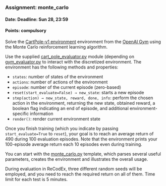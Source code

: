 ### Assignment: monte_carlo
#### Date: Deadline: Sun 28, 23:59
#### Points: **compulsory**

Solve the [CartPole-v1 environment](https://gym.openai.com/envs/CartPole-v1)
environment from the [OpenAI Gym](https://gym.openai.com/) using the Monte Carlo
reinforcement learning algorithm.

Use the supplied [cart_pole_evaluator.py](https://github.com/ufal/npfl122/tree/master/labs/02/cart_pole_evaluator.py)
module (depending on [gym_evaluator.py](https://github.com/ufal/npfl122/tree/master/labs/02/gym_evaluator.py)
to interact with the discretized environment. The environment has the
following methods and properties:
- `states`: number of states of the environment
- `actions`: number of actions of the environment
- `episode`: number of the current episode (zero-based)
- `reset(start_evaluate=False) → new_state`: starts a new episode
- `step(action) → new_state, reward, done, info`: perform the chosen action
  in the environment, returning the new state, obtained reward, a boolean
  flag indicating an end of episode, and additional environment-specific
  information
- `render()`: render current environment state

Once you finish training (which you indicate by passing `start_evaluate=True`
to `reset`), your goal is to reach an average return of 490 during 100
evaluation episodes. Note that the environment prints your 100-episode
average return each 10 episodes even during training.

You can start with the [monte_carlo.py](https://github.com/ufal/npfl122/tree/master/labs/02/monte_carlo.py)
template, which parses several useful parameters, creates the environment
and illustrates the overall usage.

During evaluation in ReCodEx, three different random seeds will be employed, and
you need to reach the required return on all of them. Time limit for each test
is 5 minutes.
